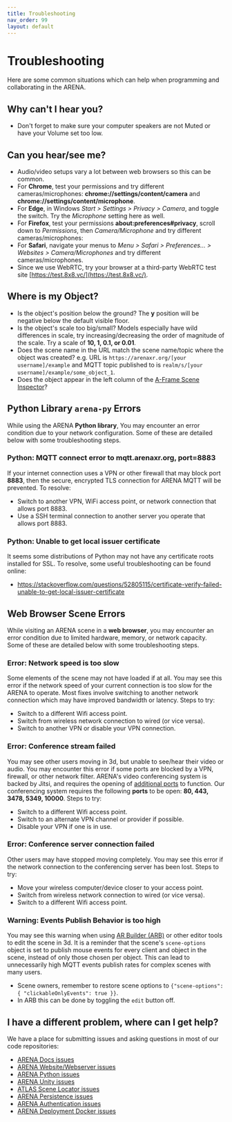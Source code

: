 ```yaml
---
title: Troubleshooting
nav_order: 99
layout: default
---
```


# Troubleshooting
Here are some common situations which can help when programming and collaborating in the ARENA.

## Why can't I hear you?
- Don't forget to make sure your computer speakers are not Muted or have your Volume set too low.

## Can you hear/see me?
- Audio/video setups vary a lot between web browsers so this can be common.
- For **Chrome**, test your permissions and try different cameras/microphones: **chrome://settings/content/camera** and **chrome://settings/content/microphone**.
- For **Edge**, in Windows *Start > Settings > Privacy > Camera*, and toggle the switch. Try the *Microphone* setting here as well.
- For **Firefox**, test your permissions **about:preferences#privacy**, scroll down to *Permissions*, then *Camera/Microphone* and try different cameras/microphones:
- For **Safari**, navigate your menus to *Menu > Safari > Preferences... > Websites > Camera/Microphones* and try different cameras/microphones.
- Since we use WebRTC, try your browser at a third-party WebRTC test site [https://test.8x8.vc/](https://test.8x8.vc/).

## Where is my Object?
- Is the object's position below the ground? The **y** position will be negative below the default visible floor.
- Is the object's scale too big/small? Models especially have wild differences in scale, try increasing/decreasing the order of magnitude of the scale. Try a scale of **10, 1, 0.1, or 0.01**.
- Does the scene name in the URL match the scene name/topic where the object was created? e.g. URL is `https://arenaxr.org/[your username]/example` and MQTT topic published to is `realm/s/[your username]/example/some_object_1`.
- Does the object appear in the left column of the [A-Frame Scene Inspector](https://aframe.io/docs/1.3.0/introduction/visual-inspector-and-dev-tools.html)?

## Python Library `arena-py` Errors
While using the ARENA **Python library**, You may encounter an error condition due to your network configuration. Some of these are detailed below with some troubleshooting steps.

### Python: MQTT connect error to mqtt.arenaxr.org, port=8883
If your internet connection uses a VPN or other firewall that may block port **8883**, then the secure, encrypted TLS connection for ARENA MQTT will be prevented. To resolve:
- Switch to another VPN, WiFi access point, or network connection that allows port 8883.
- Use a SSH terminal connection to another server you operate that allows port 8883.

### Python: Unable to get local issuer certificate
It seems some distributions of Python may not have any certificate roots installed for SSL. To resolve, some useful troubleshooting can be found online:
- https://stackoverflow.com/questions/52805115/certificate-verify-failed-unable-to-get-local-issuer-certificate

## Web Browser Scene Errors
While visiting an ARENA scene in a **web browser**, you may encounter an error condition due to limited hardware, memory, or network capacity. Some of these are detailed below with some troubleshooting steps.

### Error: Network speed is too slow
Some elements of the scene may not have loaded if at all. You may see this error if the network speed of your current connection is too slow for the ARENA to operate. Most fixes involve switching to another network connection which may have improved bandwidth or latency. Steps to try:
- Switch to a different Wifi access point.
- Switch from wireless network connection to wired (or vice versa).
- Switch to another VPN or disable your VPN connection.

### Error: Conference stream failed
You may see other users moving in 3d, but unable to see/hear their video or audio. You may encounter this error if some ports are blocked by a VPN, firewall, or other network filter. ARENA's video conferencing system is backed by Jitsi, and requires the opening of [additional ports](https://jitsi.github.io/handbook/docs/devops-guide/devops-guide-quickstart#setup-and-configure-your-firewall) to function. Our conferencing system requires the following **ports** to be open: **80, 443, 3478, 5349, 10000**. Steps to try:
- Switch to a different Wifi access point.
- Switch to an alternate VPN channel or provider if possible.
- Disable your VPN if one is in use.

### Error: Conference server connection failed
Other users may have stopped moving completely. You may see this error if the network connection to the conferencing server has been lost. Steps to try:
- Move your wireless computer/device closer to your access point.
- Switch from wireless network connection to wired (or vice versa).
- Switch to a different Wifi access point.

### Warning: Events Publish Behavior is too high
You may see this warning when using [AR Builder (ARB)](tools/authoring) or other editor tools to edit the scene in 3d. It is a reminder that the scene's `scene-options` object is set to publish mouse events for every client and object in the scene, instead of only those chosen per object. This can lead to unnecessarily high MQTT events publish rates for complex scenes with many users.
- Scene owners, remember to restore scene options to `{"scene-options": { "clickableOnlyEvents": true }}`.
- In ARB this can be done by toggling the `edit` button off.

## I have a different problem, where can I get help?
We have a place for submitting issues and asking questions in most of our code repositories:
- [ARENA Docs issues](https://github.com/conix-center/ARENA/issues)
- [ARENA Website/Webserver issues](https://github.com/conix-center/ARENA-core/issues)
- [ARENA Python issues](https://github.com/conix-center/ARENA-py/issues)
- [ARENA Unity issues](https://github.com/conix-center/ARENA-unity/issues)
- [ATLAS Scene Locator issues](https://github.com/conix-center/ATLAS/issues)
- [ARENA Persistence issues](https://github.com/conix-center/arena-persist/issues)
- [ARENA Authentication issues](https://github.com/conix-center/arena-account/issues)
- [ARENA Deployment Docker issues](https://github.com/conix-center/arena-services-docker/issues)
